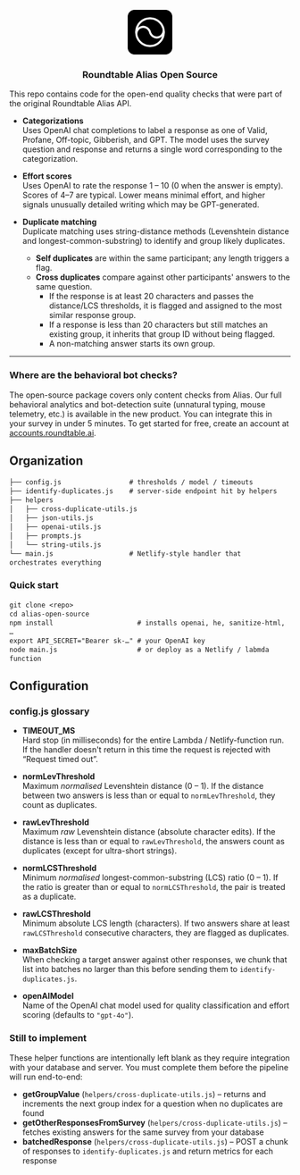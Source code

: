 <p align="center">
<img src="assets/logo-black.png" alt="Roundtable Logo" width = '80'>
</p>

<h3 align="center">Roundtable Alias Open Source</h3>

This repo contains code for the open-end quality checks that were part of the original Roundtable Alias API.

* **Categorizations**  
  Uses OpenAI chat completions to label a response as one of Valid, Profane, Off-topic, Gibberish, and GPT. The model uses the survey question and response and returns a single word corresponding to the categorization.

* **Effort scores**  
  Uses OpenAI to rate the response 1 – 10 (0 when the answer is empty). Scores of 4–7 are typical. Lower means minimal effort, and higher signals unusually detailed writing which may be GPT-generated.

* **Duplicate matching**  
 Duplicate matching uses string-distance methods (Levenshtein distance and longest-common-substring) to identify and group likely duplicates.

  * **Self duplicates** are within the same participant; any length triggers a flag.  
  * **Cross duplicates** compare against other participants' answers to the same question.  
    * If the response is at least 20 characters and passes the distance/LCS thresholds, it is flagged and assigned to the most similar response group.  
    * If a response is less than 20 characters but still matches an existing group, it inherits that group ID without being flagged.  
    * A non-matching answer starts its own group.

---

### Where are the behavioral bot checks?

The open-source package covers only content checks from Alias. Our full behavioral analytics and bot-detection suite (unnatural typing, mouse telemetry, etc.) is available in the new product. You can integrate this in your survey in under 5 minutes. To get started for free, create an account at [accounts.roundtable.ai](https://accounts.roundtable.ai).

## Organization

```
├── config.js                 # thresholds / model / timeouts
├── identify-duplicates.js    # server-side endpoint hit by helpers
├── helpers
│   ├── cross-duplicate-utils.js
│   ├── json-utils.js
│   ├── openai-utils.js
│   ├── prompts.js
│   └── string-utils.js
└── main.js                   # Netlify-style handler that orchestrates everything
```

### Quick start

```
git clone <repo>
cd alias-open-source
npm install                     # installs openai, he, sanitize-html, …
export API_SECRET="Bearer sk-…" # your OpenAI key
node main.js                    # or deploy as a Netlify / labmda function
```

## Configuration

### config.js glossary

* **TIMEOUT_MS**  
  Hard stop (in milliseconds) for the entire Lambda / Netlify-function run.  
  If the handler doesn't return in this time the request is rejected with “Request timed out”.

* **normLevThreshold**  
  Maximum *normalised* Levenshtein distance (0 – 1). If the distance between two answers is less than or equal to `normLevThreshold`, they count as duplicates.

* **rawLevThreshold**  
  Maximum *raw* Levenshtein distance (absolute character edits). If the distance is less than or equal to `rawLevThreshold`, the answers count as duplicates (except for ultra-short strings).

* **normLCSThreshold**  
  Minimum *normalised* longest-common-substring (LCS) ratio (0 – 1). If the ratio is greater than or equal to `normLCSThreshold`, the pair is treated as a duplicate.

* **rawLCSThreshold**  
  Minimum absolute LCS length (characters). If two answers share at least `rawLCSThreshold` consecutive characters, they are flagged as duplicates.

* **maxBatchSize**  
  When checking a target answer against other responses, we chunk that list into batches no larger than this before sending them to `identify-duplicates.js`.  

* **openAIModel**  
  Name of the OpenAI chat model used for quality classification and effort scoring (defaults to `"gpt-4o"`).

### Still to implement

These helper functions are intentionally left blank as they require integration with your database and server. You must complete them before the pipeline will run end-to-end:

* **getGroupValue** (`helpers/cross-duplicate-utils.js`) – returns and increments the next group index for a question when no duplicates are found
* **getOtherResponsesFromSurvey** (`helpers/cross-duplicate-utils.js`) – fetches existing answers for the same survey from your database
* **batchedResponse** (`helpers/cross-duplicate-utils.js`) – POST a chunk of responses to `identify-duplicates.js` and return metrics for each response